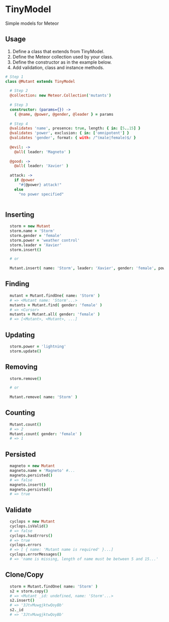 TinyModel
=========

Simple models for Meteor

## Usage

1. Define a class that extends from TinyModel.
2. Define the Meteor collection used by your class.
2. Define the constructor as in the example below.
3. Add validation, class and instance methods.

```coffee
# Step 1
class @Mutant extends TinyModel
  
  # Step 2
  @collection: new Meteor.Collection('mutants')
  
  # Step 3
  constructor: (params={}) ->
    { @name, @power, @gender, @leader } = params
    
  # Step 4  
  @validates 'name', presence: true, length: { in: [5..15] }
  @validates 'power', exclusion: { in: ['omnipotent'] }
  @validates 'gender', format: { with: /^(male|female)$/ }
      
  @evil: ->
    @all( leader: 'Magneto' )
    
  @good: ->
    @all( leader: 'Xavier' )
    
  attack: ->
    if @power
      "#{@power} attack!"
    else
      "no power specified"
  
```

## Inserting

```coffee
  storm = new Mutant
  storm.name = 'Storm'
  storm.gender = 'female'
  storm.power = 'weather control'
  storm.leader = 'Xavier'
  storm.insert()

  # or
  
  Mutant.insert( name: 'Storm', leader: 'Xavier', gender: 'female', power: 'weather control' )
```

## Finding

```coffee
  mutant = Mutant.findOne( name: 'Storm' )
  # => <Mutant name: 'Storm'...>
  mutants = Mutant.find( gender: 'female' )
  # => <Cursor>
  mutants = Mutant.all( gender: 'female' )
  # => [<Mutant>, <Mutant>, ...]
```

## Updating

```coffee
  storm.power = 'lightning'
  storm.update()
```

## Removing

```coffee
  storm.remove()

  # or
  
  Mutant.remove( name: 'Storm' )
```

## Counting

```coffee
  Mutant.count()
  # => 2
  Mutant.count( gender: 'female' )
  # => 1
```

## Persisted

```coffee
  magneto = new Mutant
  magneto.name = 'Magneto' #...
  magneto.persisted()
  # => false
  magneto.insert()
  magneto.persisted()
  # => true
```

## Validate

```coffee
  cyclops = new Mutant
  cyclops.isValid()
  # => false
  cyclops.hasErrors()
  # => true
  cyclops.errors
  # => [ { name: 'Mutant name is required' }...]
  cyclops.errorMessages()
  # => 'name is missing, length of name must be between 5 and 15...'
```

## Clone/Copy

```coffee
  storm = Mutant.findOne( name: 'Storm' )
  s2 = storm.copy()
  # => <Mutant _id: undefined, name: 'Storm'...>
  s2.insert()
  # => '3JtvMuwgjktwQoyBb'
  s2._id
  # => '3JtvMuwgjktwQoyBb'
```

    
